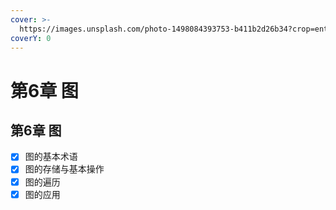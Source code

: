 ```yaml
---
cover: >-
  https://images.unsplash.com/photo-1498084393753-b411b2d26b34?crop=entropy&cs=srgb&fm=jpg&ixid=MnwxOTcwMjR8MHwxfHNlYXJjaHwxMHx8bmV0d29ya3xlbnwwfHx8fDE2NTIzMzc2MzM&ixlib=rb-1.2.1&q=85
coverY: 0
---
```


# 第6章 图

## 第6章 图

* [x] 图的基本术语
* [x] 图的存储与基本操作
* [x] 图的遍历
* [x] 图的应用
